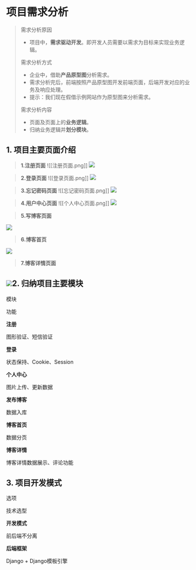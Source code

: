 # 项目需求分析

> 需求分析原因
> 
> -   项目中，**需求驱动开发**。即开发人员需要以需求为目标来实现业务逻辑。
> 
> 需求分析方式
> 
> -   企业中，借助**产品原型图**分析需求。
> -   需求分析完后，前端按照产品原型图开发前端页面，后端开发对应的业务及响应处理。
> -   提示：我们现在假借示例网站作为原型图来分析需求。
> 
> 需求分析内容
> 
> -   页面及页面上的**业务逻辑**。
> -   归纳业务逻辑并**划分模块**。

## 1. 项目主要页面介绍

> **1.注册页面**
![[注册页面.png]]
![](../assets/注册页面.png)

> **2.登录页面**
![[登录页面.png]]
![](../assets/登录页面.png)

> **3.忘记密码页面**
![[忘记密码页面.png]]
![](../assets/忘记密码页面.png)

> **4.用户中心页面**
![[个人中心页面.png]]
![](../assets/个人中心页面.png)

> **5.写博客页面**

![](../assets/写文章页面.png)

> **6.博客首页**

![](../assets/首页.png)

> **7.博客详情页面**

## ![](../assets/博客详情页面.png)2. 归纳项目主要模块

模块

功能

**注册**

图形验证、短信验证

**登录**

状态保持、Cookie、Session

**个人中心**

图片上传、更新数据

**发布博客**

数据入库

**博客首页**

数据分页

**博客详情**

博客详情数据展示、评论功能

## 3. 项目开发模式

选项

技术选型

**开发模式**

前后端不分离

**后端框架**

Django + Django模板引擎